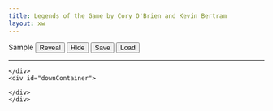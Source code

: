 ```yaml
---
title: Legends of the Game by Cory O'Brien and Kevin Bertram
layout: xw
---
```



<script src="https://code.jquery.com/jquery-1.12.4.min.js"></script>
<script src="/public/js/xw.js"></script>

<div id="wrapper">
	<div id="header">
		<span>Sample</span>
		<button id="revealButton" class="button">Reveal</button>
		<button id="hideButton" class="button">Hide</button>
		<button id="saveButton" class="button">Save</button>
		<button id="loadButton" class="button">Load</button>
		<hr>
	</div>
	<div id="left">
		<div id="puzzleContainer"></div>
	</div>
  <div id="right">
		<div id="acrossContainer">

    </div>
    <div id="downContainer">

    </div>
	</div>
</div>

<div style="clear:both;"></div>
